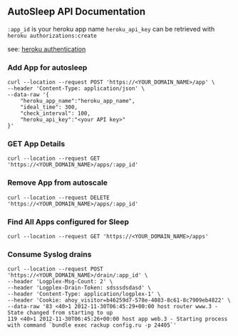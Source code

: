 AutoSleep API Documentation
----------------------------

`:app_id` is your heroku app name
`heroku_api_key` can be retrieved with 
`heroku authorizations:create`

see: [heroku authentication](https://devcenter.heroku.com/articles/platform-api-quickstart#authentication) 

### Add App for autosleep

```
curl --location --request POST 'https://<YOUR_DOMAIN_NAME>/app' \
--header 'Content-Type: application/json' \
--data-raw '{
	"heroku_app_name":"heroku_app_name",
	"ideal_time": 300,
	"check_interval": 100,
	"heroku_api_key":"<your API key>"
}'
```

### GET App Details 

```
curl --location --request GET 'https://<YOUR_DOMAIN_NAME>/apps/:app_id'
```

### Remove App from autoscale

```
curl --location --request DELETE 'https://<YOUR_DOMAIN_NAME>/apps/:app_id'
```

### Find All Apps configured for Sleep

```
curl --location --request GET 'https://<YOUR_DOMAIN_NAME>/apps'
```

### Consume Syslog drains

```
curl --location --request POST 'https://<YOUR_DOMAIN_NAME>/drain/:app_id' \
--header 'Logplex-Msg-Count: 2' \
--header 'Logplex-Drain-Token: sdsssdsdasd' \
--header 'Content-Type: application/logplex-1' \
--header 'Cookie: ahoy_visitor=b46259d7-578e-4083-8c61-8c7909eb4822' \
--data-raw '83 <40>1 2012-11-30T06:45:29+00:00 host router www.3 - State changed from starting to up
119 <40>1 2012-11-30T06:45:26+00:00 host app web.3 - Starting process with command `bundle exec rackup config.ru -p 24405`'
```


